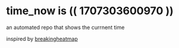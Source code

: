 # time_now is (( 1707303600970 ))

an automated repo that shows the currnent time

inspired by [breakingheatmap](https://github.com/breakingheatmap/breakingheatmap)